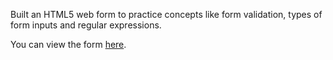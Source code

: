 Built an HTML5 web form to practice concepts like form validation, types of form inputs and regular expressions.

You can view the form [here](https://jideigwebuike.github.io/styling_HTML5_Forms/).

